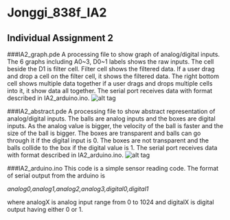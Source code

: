 # Jonggi_838f_IA2
## Individual Assignment 2

###IA2_graph.pde
A processing file to show graph of analog/digital inputs. The 6 graphs including A0~3, D0~1 labels shows the raw inputs. The cell beside the D1 is filter cell. Filter cell shows the filtered data. If a user drag and drop a cell on the filter cell, it shows the filtered data. The right bottom cell shows multiple data together if a user drags and drops multiple cells into it, it show data all together. The serial port receives data with format described in IA2_arduino.ino.
![alt tag](http://cmsc838f-s15.wikispaces.com/file/view/a2_graph.png/539795236/347x218/a2_graph.png)

###IA2_abstract.pde
A processing file to show abstract representation of analog/digital inputs. The balls are analog inputs and the boxes are digital inputs. As the analog value is bigger, the velocity of the ball is faster and the size of the ball is bigger. The boxes are transparent and balls can go through it if the digital input is 0. The boxes are not transparent and the balls collide to the box if the digital value is 1. The serial port receives data with format described in IA2_arduino.ino.
![alt tag](http://cmsc838f-s15.wikispaces.com/file/view/a2_abstract.png/539795274/350x218/a2_abstract.png)

###IA2_arduino.ino
This code is a simple sensor reading code. The format of serial output from the arduino is 

*analog0,analog1,analog2,analog3,digital0,digital1*

where analogX is analog input range from 0 to 1024 and digitalX is digital output having either 0 or 1.
